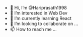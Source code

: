 - 👋 Hi, I’m @Hariprasath1998
- 👀 I’m interested in Web Dev
- 🌱 I’m currently learning React
- 💞️ I’m looking to collaborate on ...
- 📫 How to reach me ...

<!---
Hariprasath1998/Hariprasath1998 is a ✨ special ✨ repository because its `README.md` (this file) appears on your GitHub profile.
You can click the Preview link to take a look at your changes.
--->
